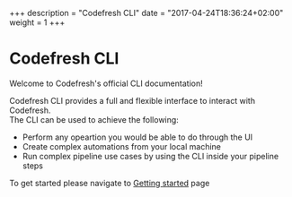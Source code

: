 +++
description = "Codefresh CLI"
date = "2017-04-24T18:36:24+02:00"
weight = 1
+++

# Codefresh CLI

Welcome to Codefresh's official CLI documentation!

Codefresh CLI provides a full and flexible interface to interact with Codefresh.<br>
The CLI can be used to achieve the following:
<ul>
    <li>Perform any opeartion you would be able to do through the UI</li>
    <li>Create complex automations from your local machine</li>
    <li>Run complex pipeline use cases by using the CLI inside your pipeline steps</li>
</ul>

To get started please navigate to [Getting started](/getting-started) page
